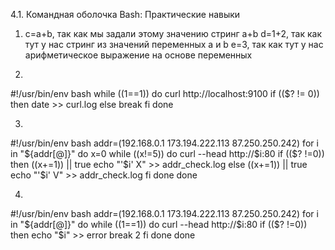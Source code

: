 4.1. Командная оболочка Bash: Практические навыки

1. c=a+b, так как мы задали этому значению стринг a+b
   d=1+2, так как тут у нас стринг из значений переменных a и b
   e=3, так как тут у нас арифметическое выражение на основе переменных
  
2. 
  #!/usr/bin/env bash
  while ((1==1))
  do
          curl http://localhost:9100
          if (($? != 0))
          then
          date >> curl.log
          else
          break
          fi
  done
  
3.
#!/usr/bin/env bash
addr=(192.168.0.1 173.194.222.113 87.250.250.242)
for i in "${addr[@]}"
do
x=0
while ((x!=5))
do
           curl --head http://$i:80
           if (($? !=0))
           then
           ((x+=1)) || true
           echo "'$i' X" >> addr_check.log
           else
           ((x+=1)) || true
           echo "'$i' V" >> addr_check.log
           fi
done
done

4.
#!/usr/bin/env bash
addr=(192.168.0.1 173.194.222.113 87.250.250.242)
for i in "${addr[@]}"
do
while ((1==1))
do
          curl --head http://$i:80
          if (($? !=0))
          then
          echo  "$i" >> error
          break 2
          fi
done
done
  
